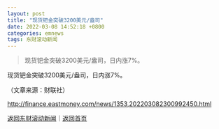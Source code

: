 ```yaml
---
layout: post
title: "现货钯金突破3200美元/盎司"
date: 2022-03-08 14:52:18 +0800
categories: emnews
tags: 东财滚动新闻
---
```

> 现货钯金突破3200美元/盎司，日内涨7%。

<p>现货钯金突破3200美元/盎司，日内涨7%。</p><p class="em_media">（文章来源：财联社）</p>

<http://finance.eastmoney.com/news/1353,202203082300992450.html>

[返回东财滚动新闻](//finews.withounder.com/emnews/)｜[返回首页](//finews.withounder.com/)